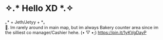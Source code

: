# ⁠✧.*⁠ Hello XD *⁠.⁠✧
⁠｡⁠* ⁠+ Jeth/Jetyy + *⁠｡             
🥀. Im rarely around in main map, but im always Bakery counter area since im the silliest co manager/Cashier hehe. (⁠•⁠ ⁠▽⁠ ⁠•⁠;⁠)
https://pin.it/1yKVgDayP
